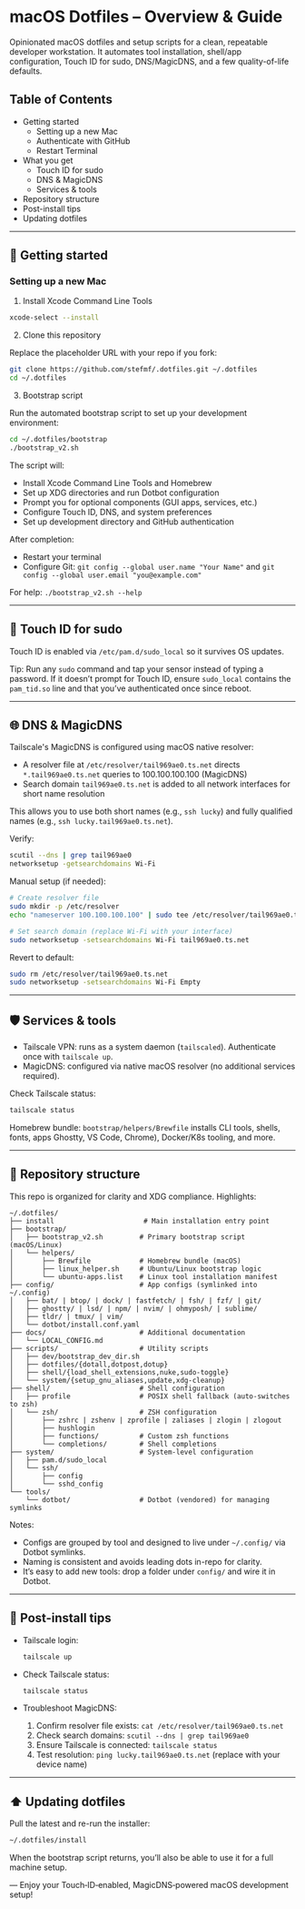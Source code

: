 # macOS Dotfiles – Overview & Guide

Opinionated macOS dotfiles and setup scripts for a clean, repeatable developer workstation. It automates tool installation, shell/app configuration, Touch ID for sudo, DNS/MagicDNS, and a few quality-of-life defaults.

## Table of Contents

- Getting started
  - Setting up a new Mac
  - Authenticate with GitHub
  - Restart Terminal
- What you get
  - Touch ID for sudo
  - DNS & MagicDNS
  - Services & tools
- Repository structure
- Post-install tips
- Updating dotfiles

---

## 🚀 Getting started

### Setting up a new Mac

1) Install Xcode Command Line Tools

```bash
xcode-select --install
```

2) Clone this repository

Replace the placeholder URL with your repo if you fork:

```bash
git clone https://github.com/stefmf/.dotfiles.git ~/.dotfiles
cd ~/.dotfiles
```

3) Bootstrap script

Run the automated bootstrap script to set up your development environment:

```bash
cd ~/.dotfiles/bootstrap
./bootstrap_v2.sh
```

The script will:
- Install Xcode Command Line Tools and Homebrew
- Set up XDG directories and run Dotbot configuration
- Prompt you for optional components (GUI apps, services, etc.)
- Configure Touch ID, DNS, and system preferences
- Set up development directory and GitHub authentication

After completion:
- Restart your terminal
- Configure Git: `git config --global user.name "Your Name"` and `git config --global user.email "you@example.com"`

For help: `./bootstrap_v2.sh --help`

---

## 🔐 Touch ID for sudo

Touch ID is enabled via `/etc/pam.d/sudo_local` so it survives OS updates.

Tip: Run any `sudo` command and tap your sensor instead of typing a password. If it doesn’t prompt for Touch ID, ensure `sudo_local` contains the `pam_tid.so` line and that you’ve authenticated once since reboot.

---

## 🌐 DNS & MagicDNS

Tailscale's MagicDNS is configured using macOS native resolver:

- A resolver file at `/etc/resolver/tail969ae0.ts.net` directs `*.tail969ae0.ts.net` queries to 100.100.100.100 (MagicDNS)
- Search domain `tail969ae0.ts.net` is added to all network interfaces for short name resolution

This allows you to use both short names (e.g., `ssh lucky`) and fully qualified names (e.g., `ssh lucky.tail969ae0.ts.net`).

Verify:

```bash
scutil --dns | grep tail969ae0
networksetup -getsearchdomains Wi-Fi
```

Manual setup (if needed):

```bash
# Create resolver file
sudo mkdir -p /etc/resolver
echo "nameserver 100.100.100.100" | sudo tee /etc/resolver/tail969ae0.ts.net

# Set search domain (replace Wi-Fi with your interface)
sudo networksetup -setsearchdomains Wi-Fi tail969ae0.ts.net
```

Revert to default:

```bash
sudo rm /etc/resolver/tail969ae0.ts.net
sudo networksetup -setsearchdomains Wi-Fi Empty
```

---

## 🛡️ Services & tools

- Tailscale VPN: runs as a system daemon (`tailscaled`). Authenticate once with `tailscale up`.
- MagicDNS: configured via native macOS resolver (no additional services required).

Check Tailscale status:

```bash
tailscale status
```

Homebrew bundle: `bootstrap/helpers/Brewfile` installs CLI tools, shells, fonts, apps Ghostty, VS Code, Chrome), Docker/K8s tooling, and more.

---

## 📁 Repository structure

This repo is organized for clarity and XDG compliance. Highlights:

```
~/.dotfiles/
├── install                      # Main installation entry point
├── bootstrap/
│   ├── bootstrap_v2.sh         # Primary bootstrap script (macOS/Linux)
│   └── helpers/
│       ├── Brewfile            # Homebrew bundle (macOS)
│       ├── linux_helper.sh     # Ubuntu/Linux bootstrap logic
│       └── ubuntu-apps.list    # Linux tool installation manifest
├── config/                     # App configs (symlinked into ~/.config)
│   ├── bat/ | btop/ | dock/ | fastfetch/ | fsh/ | fzf/ | git/
│   ├── ghostty/ | lsd/ | npm/ | nvim/ | ohmyposh/ | sublime/
│   ├── tldr/ | tmux/ | vim/
│   └── dotbot/install.conf.yaml
├── docs/                       # Additional documentation
│   └── LOCAL_CONFIG.md
├── scripts/                    # Utility scripts
│   ├── dev/bootstrap_dev_dir.sh
│   ├── dotfiles/{dotall,dotpost,dotup}
│   ├── shell/{load_shell_extensions,nuke,sudo-toggle}
│   └── system/{setup_gnu_aliases,update,xdg-cleanup}
├── shell/                      # Shell configuration
│   ├── profile                 # POSIX shell fallback (auto-switches to zsh)
│   └── zsh/                    # ZSH configuration
│       ├── zshrc | zshenv | zprofile | zaliases | zlogin | zlogout
│       ├── hushlogin
│       ├── functions/          # Custom zsh functions
│       └── completions/        # Shell completions
├── system/                     # System-level configuration
│   ├── pam.d/sudo_local
│   └── ssh/
│       ├── config
│       └── sshd_config
└── tools/
    └── dotbot/                 # Dotbot (vendored) for managing symlinks
```

Notes:
- Configs are grouped by tool and designed to live under `~/.config/` via Dotbot symlinks.
- Naming is consistent and avoids leading dots in-repo for clarity.
- It’s easy to add new tools: drop a folder under `config/` and wire it in Dotbot.

---

## 🔧 Post-install tips

- Tailscale login:

  ```bash
  tailscale up
  ```

- Check Tailscale status:

  ```bash
  tailscale status
  ```

- Troubleshoot MagicDNS:
  1) Confirm resolver file exists: `cat /etc/resolver/tail969ae0.ts.net`
  2) Check search domains: `scutil --dns | grep tail969ae0`
  3) Ensure Tailscale is connected: `tailscale status`
  4) Test resolution: `ping lucky.tail969ae0.ts.net` (replace with your device name)

---

## ⬆️ Updating dotfiles

Pull the latest and re-run the installer:

```bash
~/.dotfiles/install
```

When the bootstrap script returns, you’ll also be able to use it for a full machine setup.

— Enjoy your Touch‑ID‑enabled, MagicDNS‑powered macOS development setup!
